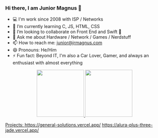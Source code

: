 ### Hi there, I am Junior Magnus 👋


- 💻 I'm work since 2008 with ISP / Networks
- 🌱 I’m currently learning C, JS, HTML, CSS
- 👯 I’m looking to collaborate on Front End and Swift 🍏
- 💬 Ask me about Hardware / Network / Games / Nerdstuff
- 📫 How to reach me: junior@jrmagnus.com
- 😄 Pronouns: He/Him
- ⚡ Fun fact: Beyond IT, I'm also a Car Lover, Gamer, and always an enthusiast with almost everything


<div align="center">
  <a href="https://github.com/jrmagnus">
  <img height="150em" src="https://github-readme-stats.vercel.app/api?username=jrmagnus&show_icons=true&title_color=fcee0c&&text_color=03d8f3&icon_color=ff0800&hide_border=1&bg_color=000000&include_all_commits=true&count_private=true"/>
  <img height="150em" src="https://github-readme-stats.vercel.app/api/top-langs/?username=jrmagnus&layout=compact&langs_count=7&title_color=fcee0c&&text_color=03d8f3&icon_color=ff0800&hide_border=1&bg_color=000000"/>
</div>

Projects:
  https://general-solutions.vercel.app/
  https://alura-plus-three-jade.vercel.app/
